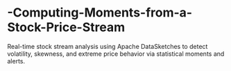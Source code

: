 # -Computing-Moments-from-a-Stock-Price-Stream
Real-time stock stream analysis using Apache DataSketches to detect volatility, skewness, and extreme price behavior via statistical moments and alerts.
